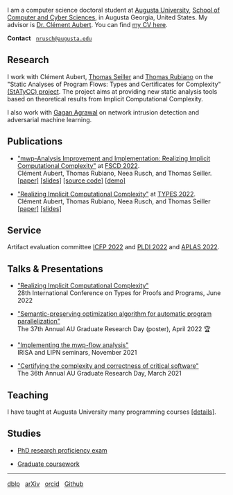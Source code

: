 I am a computer science doctoral student at [Augusta University][AU],
[School of Computer and Cyber Sciences][CCS], in Augusta Georgia, United States. My advisor is
[Dr. Clément Aubert][CA]. You can find [my CV here][CV].

**Contact** &nbsp; [`nrusch@augusta.edu`][@]

## Research

I work with Clément Aubert, [Thomas Seiller][TS] and [Thomas Rubiano][TR] on the
"Static Analyses of Program Flows: Types and Certificates for Complexity" [(StATyCC) project][STATYCC]. 
The project aims at providing new static analysis tools based on theoretical results from Implicit Computational Complexity.

I also work with [Gagan Agrawal][GA] on network intrusion detection and adversarial machine learning.

## Publications

- ["mwp-Analysis Improvement and Implementation: Realizing Implicit Computational Complexity"](https://drops.dagstuhl.de/opus/volltexte/2022/16307/)
  at [FSCD 2022](https://www.cs.tau.ac.il/~nachumd/FSCD/).
  <br/>Clément Aubert, Thomas Rubiano, Neea Rusch, and Thomas Seiller.
  <br/>[[paper]](https://drops.dagstuhl.de/opus/volltexte/2022/16307/pdf/LIPIcs-FSCD-2022-26.pdf)
  [[slides]](https://easychair.org/smart-slide/slide/HbVz#)
  [[source code]][PYMWP] [[demo]](https://statycc.github.io/pymwp/demo/)

- ["Realizing Implicit Computational Complexity"](https://types22.inria.fr/files/2022/06/TYPES_2022_paper_14.pdf) 
  at [TYPES 2022](https://types22.inria.fr/).
  <br/>Clément Aubert, Thomas Rubiano, Neea Rusch, and Thomas Seiller
  <br/>[[paper]](https://types22.inria.fr/files/2022/06/TYPES_2022_paper_14.pdf)
  [[slides]](https://types22.inria.fr/files/2022/06/TYPES_2022_slides_14.pdf)

## Service

Artifact evaluation committee [ICFP 2022](https://icfp22.sigplan.org/committee/icfp-2022-artifact-evaluation-evaluators) and
[PLDI 2022](https://pldi22.sigplan.org/committee/pldi-2022-PLDI-Research-Artifacts-artifact-evaluation-committee) and
[APLAS 2022](https://conf.researchr.org/committee/aplas-2022/aplas-2022-aec).

## Talks & Presentations                                                                                                                                                         

- ["Realizing Implicit Computational Complexity"](./posts/2022-types)<br/>28th International Conference on Types for Proofs and Programs, June 2022

- ["Semantic-preserving optimization algorithm for automatic program parallelization"](./posts/2022-graduate-research-day)<br/>The 37th Annual AU Graduate Research Day (poster), April 2022 🏆 

- ["Implementing the mwp-flow analysis"](./posts/2021-implementing-the-mwp-flow-analysis)<br/>IRISA and LIPN seminars, November 2021                                                     

- ["Certifying the complexity and correctness of critical software"](./posts/2021-graduate-research-day)<br/>The 36th Annual AU Graduate Research Day, March 2021                               

## Teaching

I have taught at Augusta University many programming courses [[details]](./posts/teaching).

## Studies

- [PhD research proficiency exam](./posts/exam)

- [Graduate coursework](./posts/coursework)

---

[dblp](https://dblp.org/pid/296/3722) &nbsp;
[arXiv](https://arxiv.org/search/?query=Rusch%2C+Neea&searchtype=author) &nbsp;
[orcid](https://orcid.org/0000-0002-7354-5330) &nbsp;
[Github](https://github.com/nkrusch)

[AU]: https://www.augusta.edu/

[CCS]: https://www.augusta.edu/ccs/

[CA]: https://spots.augusta.edu/caubert/

[GA]: https://www.augusta.edu/faculty/directory/view.php?id=GAGRAWAL

[CV]: ./cv.pdf

[@]: mailto:nrusch@augusta.edu

[TS]: https://www.seiller.org/

[TR]: https://people.irisa.fr/Thomas.Rubiano/

[STATYCC]: https://spots.augusta.edu/caubert/research/statycc/

[PYMWP]: https://github.com/statycc/pymwp